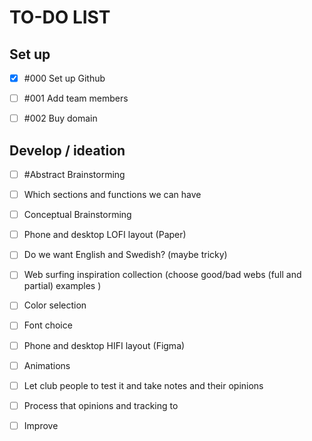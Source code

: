 # TO-DO LIST

## Set up

- [x] #000 Set up Github

- [ ] #001 Add team members

- [ ] #002 Buy domain

## Develop / ideation

- [ ] #Abstract Brainstorming

- [ ] Which sections and functions we can have

- [ ] Conceptual Brainstorming

- [ ] Phone and desktop LOFI layout (Paper)

- [ ] Do we want English and Swedish? (maybe tricky)

- [ ] Web surfing inspiration collection (choose good/bad webs (full and partial) examples )

- [ ] Color selection

- [ ] Font choice

- [ ] Phone and desktop HIFI layout (Figma)

- [ ] Animations

- [ ] Let club people to test it and take notes and their opinions

- [ ] Process that opinions and tracking to

- [ ] Improve
